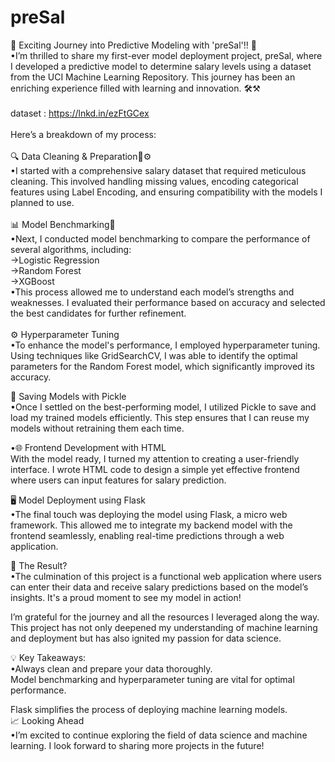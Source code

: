 # preSal<br>
🚀 Exciting Journey into Predictive Modeling with 'preSal'!! 🎉<br>
•I’m thrilled to share my first-ever model deployment project, preSal, where I developed a predictive model to determine salary levels using a dataset from the UCI Machine Learning Repository. This journey has been an enriching experience filled with learning and innovation. 🛠️⚒️<br>
<br>
dataset : https://lnkd.in/ezFtGCex<br>
<br>
Here’s a breakdown of my process:<br>
<br>
🔍 Data Cleaning & Preparation🧹⚙️<br>
•I started with a comprehensive salary dataset that required meticulous cleaning. This involved handling missing values, encoding categorical features using Label Encoding, and ensuring compatibility with the models I planned to use. <br>
<br>
📊 Model Benchmarking🎰<br>
•Next, I conducted model benchmarking to compare the performance of several algorithms, including:<br>
→Logistic Regression<br>
→Random Forest<br>
→XGBoost<br>
•This process allowed me to understand each model’s strengths and weaknesses. I evaluated their performance based on accuracy and selected the best candidates for further refinement.<br>
<br>
⚙️ Hyperparameter Tuning<br>
•To enhance the model's performance, I employed hyperparameter tuning. Using techniques like GridSearchCV, I was able to identify the optimal parameters for the Random Forest model, which significantly improved its accuracy.<br>

💾 Saving Models with Pickle<br>
•Once I settled on the best-performing model, I utilized Pickle to save and load my trained models efficiently. This step ensures that I can reuse my models without retraining them each time.<br>

•🌐 Frontend Development with HTML<br>
With the model ready, I turned my attention to creating a user-friendly interface. I wrote HTML code to design a simple yet effective frontend where users can input features for salary prediction.<br>

🖥️ Model Deployment using Flask<br>
•The final touch was deploying the model using Flask, a micro web framework. This allowed me to integrate my backend model with the frontend seamlessly, enabling real-time predictions through a web application.<br>

🔗 The Result?<br>
•The culmination of this project is a functional web application where users can enter their data and receive salary predictions based on the model’s insights. It's a proud moment to see my model in action!<br>

I’m grateful for the journey and all the resources I leveraged along the way. This project has not only deepened my understanding of machine learning and deployment but has also ignited my passion for data science.<br>

💡 Key Takeaways:<br>
•Always clean and prepare your data thoroughly.<br>
Model benchmarking and hyperparameter tuning are vital for optimal performance.<br>

Flask simplifies the process of deploying machine learning models.<br>
📈 Looking Ahead<br>
•I’m excited to continue exploring the field of data science and machine learning. I look forward to sharing more projects in the future!<br>

